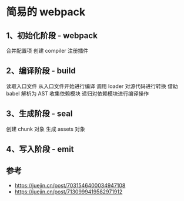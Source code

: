 # 简易的 webpack

## 1、初始化阶段 - webpack

合并配置项
创建 compiler
注册插件

## 2、编译阶段 - build

读取入口文件
从入口文件开始进行编译
调用 loader 对源代码进行转换
借助 babel 解析为 AST 收集依赖模块
递归对依赖模块进行编译操作

## 3、生成阶段 - seal

创建 chunk 对象
生成 assets 对象

## 4、写入阶段 - emit

## 参考

- https://juejin.cn/post/7031546400034947108
- https://juejin.cn/post/7130999419582971912
